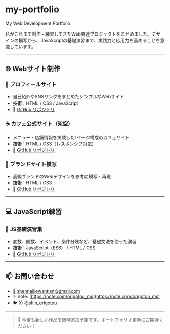 # my-portfolio
My Web Development Portfolio


私がこれまで制作・練習してきたWeb関連プロジェクトをまとめました。デザインの模写から、JavaScriptの基礎演習まで、実践力と応用力を高めることを意識しています。

---

## 🌐 Webサイト制作

### 📄 プロフィールサイト
- 自己紹介やSNSリンクをまとめたシンプルなWebサイト
- **技術**：HTML / CSS / JavaScript
- 🔗 [GitHub リポジトリ](https://github.com/origotou-ms/profile-site)

### ☕ カフェ公式サイト（架空）
- メニュー・店舗情報を掲載した1ページ構成のカフェサイト
- **技術**：HTML / CSS（レスポンシブ対応）
- 🔗 [GitHub リポジトリ](https://github.com/origotou-ms/cafe-website)

### 👜 ブランドサイト模写
- 高級ブランドのWebデザインを参考に模写・再現
- **技術**：HTML / CSS
- 🔗 [GitHub リポジトリ](https://github.com/origotou-ms/luxury-brand-site)

---

## 💻 JavaScript練習

### 🔧 JS基礎演習集
- 変数、関数、イベント、条件分岐など、基礎文法を使った演習
- **技術**：JavaScript（ES6） / HTML / CSS
- 🔗 [GitHub リポジトリ](https://github.com/origotou-ms/js-practice-basics)

---

## 📫 お問い合わせ
- 📧 shennaijiewantian@gmail.com
- ✨ note: [https://note.com/origotou_ms](https://note.com/origotou_ms)
- 🐦 X: [@shin_origotou](https://x.com/shin_origotou?s=21)

---

> 📌 今後も新しい作品を随時追加予定です。ポートフォリオ更新にご期待ください！
